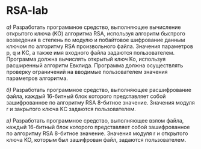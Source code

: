 # RSA-lab
<i>а)</i> Разработать программное средство, выполняющее вычисление открытого ключа (KO) алгоритма RSA, используя алгоритм быстрого возведения в степень по модулю и побайтовое шифрование данным ключом по алгоритму RSA произвольного файла. Значения параметров p, q и KС, а также имя входного файла задаются пользователем. Программа должна вычислять открытый ключ Ko, используя расширенный алгоритм Евклида. Программа должна осуществлять проверку ограничений на вводимые пользователем значения параметров алгоритма.

<i>б)</i> Разработать программное средство, выполняющее расшифрование файла, каждый 16-битный блок которого представляет собой зашифрованное по алгоритму RSA 8-битное значение. Значения модуля r и закрытого ключа KС задаются пользователем.

<i>в)</i> Разработать программное средство, выполняющее взлом файла, каждый 16-битный блок которого представляет собой зашифрованное по алгоритму RSA 8-битное значение. Значения модуля r и открытого ключа KO, которым был зашифрован файл, задаются пользователем.

